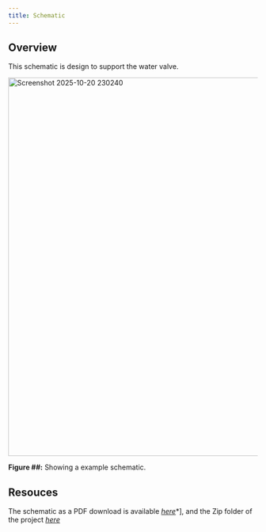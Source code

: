 ```yaml
---
title: Schematic
---
```


## Overview

This schematic is design to support the water valve.

<img width="1161" height="765" alt="Screenshot 2025-10-20 230240" src="https://github.com/user-attachments/assets/c20b9b80-4c88-4d24-bb6e-a237ac0e3ee2" />


**Figure ##:** Showing a example schematic.


## Resouces

The schematic as a PDF download is available [*here*](https://github.com/user-attachments/files/23014435/Subsystem-schematic-design-RSC-.pdf)*], 
and the Zip folder of the project [*here*](https://github.com/user-attachments/files/23014451/Subsystem-schematic-design-RSC-.zip)
